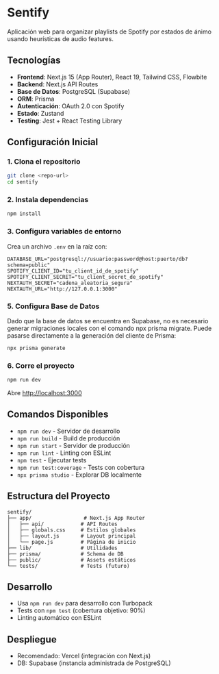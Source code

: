 # Sentify

Aplicación web para organizar playlists de Spotify por estados de ánimo usando heurísticas de audio features.

## Tecnologías

- **Frontend**: Next.js 15 (App Router), React 19, Tailwind CSS, Flowbite
- **Backend**: Next.js API Routes
- **Base de Datos**: PostgreSQL (Supabase)
- **ORM**: Prisma
- **Autenticación**: OAuth 2.0 con Spotify
- **Estado**: Zustand
- **Testing**: Jest + React Testing Library

## Configuración Inicial

### 1. Clona el repositorio

```bash
git clone <repo-url>
cd sentify
```

### 2. Instala dependencias

```bash
npm install
```

### 3. Configura variables de entorno

Crea un archivo `.env` en la raíz con:

```env
DATABASE_URL="postgresql://usuario:password@host:puerto/db?schema=public"
SPOTIFY_CLIENT_ID="tu_client_id_de_spotify"
SPOTIFY_CLIENT_SECRET="tu_client_secret_de_spotify"
NEXTAUTH_SECRET="cadena_aleatoria_segura"
NEXTAUTH_URL="http://127.0.0.1:3000"
```

### 5. Configura Base de Datos

Dado que la base de datos se encuentra en Supabase, no es necesario generar migraciones locales con el comando npx prisma migrate. Puede pasarse directamente a la generación del cliente de Prisma:

```bash
npx prisma generate
```

### 6. Corre el proyecto

```bash
npm run dev
```

Abre [http://localhost:3000](http://localhost:3000)

## Comandos Disponibles

- `npm run dev` - Servidor de desarrollo
- `npm run build` - Build de producción
- `npm run start` - Servidor de producción
- `npm run lint` - Linting con ESLint
- `npm test` - Ejecutar tests
- `npm run test:coverage` - Tests con cobertura
- `npx prisma studio` - Explorar DB localmente

## Estructura del Proyecto

```
sentify/
├── app/                 # Next.js App Router
│   ├── api/            # API Routes
│   ├── globals.css     # Estilos globales
│   ├── layout.js       # Layout principal
│   └── page.js         # Página de inicio
├── lib/                # Utilidades
├── prisma/             # Schema de DB
├── public/             # Assets estáticos
└── tests/              # Tests (futuro)
```

## Desarrollo

- Usa `npm run dev` para desarrollo con Turbopack
- Tests con `npm test` (cobertura objetivo: 90%)
- Linting automático con ESLint

## Despliegue

- Recomendado: Vercel (integración con Next.js)
- DB: Supabase (instancia administrada de PostgreSQL)
